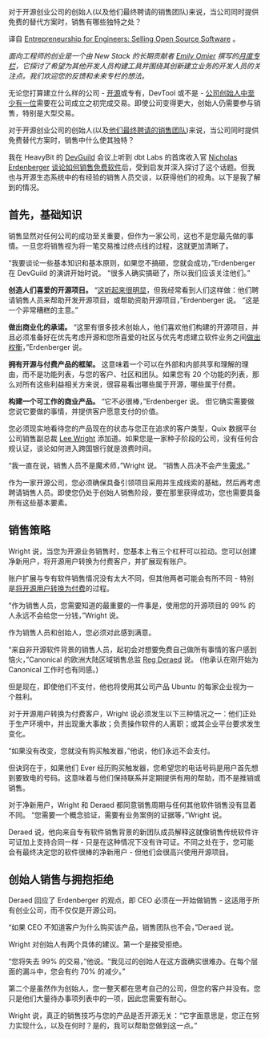 <!-- 
# 面向工程师的创业：销售开源软件
https://thenewstack.io/entrepreneurship-for-engineers-selling-open-source-software/
https://cdn.thenewstack.io/media/2023/01/5eceb708-entrepreneurs_emily-e1677187580851.png
https://thenewstack.io/entrepreneurship-for-engineers-selling-open-source-software/
 -->

对于开源创业公司的创始人(以及他们最终聘请的销售团队)来说，当公司同时提供免费的替代方案时，销售有哪些独特之处？

译自 [Entrepreneurship for Engineers: Selling Open Source Software](https://thenewstack.io/entrepreneurship-for-engineers-selling-open-source-software/) 。

*面向工程师的创业是一个由 New Stack 的长期贡献者 [Emily Omier](https://thenewstack.io/author/emily-omier/) 撰写的[月度专栏](https://thenewstack.io/entrepreneurship-for-engineers-how-to-grow-into-leadership/)，它探讨了希望为其他开发人员构建工具并围绕其创新建立业务的开发人员的关注点。我们欢迎您的反馈和未来专栏的想法。*

无论您打算建立什么样的公司 - [开源](https://thenewstack.io/entrepreneurship-for-engineers-open-source-business-models/)或专有，DevTool 或不是 - [公司创始人中至少有一位](https://thenewstack.io/entrepreneurship-for-engineers-solo-founder-or-co-founder/)需要在公司成立之初完成交易。即使公司变得更大，创始人仍需要参与销售，特别是大型交易。

对于开源创业公司的创始人(以及[他们最终聘请的销售团队](https://thenewstack.io/entrepreneurship-for-engineers-do-you-need-a-salesperson/))来说，当公司同时提供免费替代方案时，销售中什么使其独特？

我在 HeavyBit 的 [DevGuild](https://www.heavybit.com/devguild/open-source) 会议上听到 dbt Labs 的首席收入官 [Nicholas Erdenberger](https://www.linkedin.com/in/nicholaserdenberger/) [谈论如何销售免费软件](https://www.heavybit.com/library/video/going-to-market-as-commercial-software)后，受到启发并深入探讨了这个话题。但我也与开源生态系统中的有经验的销售人员交谈，以获得他们的视角。以下是我了解到的情况。

## 首先，基础知识

销售显然对任何公司的成功至关重要，但作为一家公司，这也不是您最先做的事情。一旦您将销售视为将一笔交易推过终点线的过程，这就更加清晰了。

“我要谈论一些基本知识和基本原则，如果您不搞砸，您就会成功，”Erdenberger 在 DevGuild 的演讲开始时说。 “很多人确实搞砸了，所以我们应该关注他们。”

**创造人们喜爱的开源项目。** “[这听起来很明显](https://thenewstack.io/entrepreneurship-for-engineers-how-to-build-products-customers-love/)，但我经常看到人们这样做：他们聘请销售人员来帮助开发开源项目，或帮助资助开源项目，”Erdenberger 说。 “这是一个非常糟糕的主意。”

**做出商业化的承诺。** “这里有很多技术创始人，他们喜欢他们构建的开源项目，并且必须准备好在优先考虑开源和您所喜爱的社区与优先考虑建立软件业务之间[做出权衡](https://thenewstack.io/entrepreneurship-for-engineers-avoiding-feature-bloat/)，”Erdenberger 说。

**拥有开源与付费产品的框架。** 这意味着一个可以在外部和内部共享和理解的理由，而不是功能列表，与您的客户、社区和团队。如果您有 20 个功能的列表，那么对所有这些利益相关方来说，很容易看出哪些属于开源，哪些属于付费。

**构建一个可工作的商业产品。** “它不必很棒，”Erdenberger 说。 但它确实需要做您说它要做的事情，并提供客户愿意支付的价值。

您必须现实地看待您的产品现在的状态与您正在追求的客户类型，Quix 数据平台公司销售副总裁 [Lee Wright](https://www.linkedin.com/in/lee-wright-1aa34452/) 添加道。如果您是一家种子阶段的公司，没有任何合规认证，谈论如何进入跨国银行就是浪费时间。

“我一直在说，销售人员不是魔术师，”Wright 说。 “销售人员决不会产生[需求](https://thenewstack.io/entrepreneurship-for-engineers-achieving-product-led-growth/)。”

作为一家开源公司，您必须确保具备引领项目采用并生成线索的基础，然后再考虑聘请销售人员。即使您仍处于创始人销售阶段，要在那里获得成功，您也需要具备所有这些基本要素。

## 销售策略

Wright 说，当您为开源业务销售时，您基本上有三个杠杆可以拉动。您可以创建净新用户，将开源用户转换为付费客户，并扩展现有账户。

账户扩展与专有软件销售情况没有太大不同，但其他两者可能会有所不同 - 特别是[将开源用户转换为付费](https://thenewstack.io/after-the-docker-free-team-episode-how-to-sunset-a-free-feature/)的过程。

“作为销售人员，您需要知道的最重要的一件事是，使用您的开源项目的 99% 的人永远不会给您一分钱，”Wright 说。

作为销售人员和创始人，您必须对此感到满意。

“来自非开源软件背景的销售人员，起初会对想要免费自己做所有事情的客户感到恼火，”Canonical 的欧洲大陆区域销售总监 [Reg Deraed](https://www.linkedin.com/in/rderaed/) 说。 (他承认在刚开始为 Canonical 工作时也有同感。)

但是现在，即使他们不支付，他也将使用其公司产品 Ubuntu 的每家企业视为一个胜利。

对于开源用户转换为付费客户，Wright 说必须发生以下三种情况之一：他们正处于生产环境中，并出现重大事故；负责操作软件的人离职；或其企业平台要求发生变化。

“如果没有改变，您就没有购买触发器，”他说，他们永远不会支付。

但诀窍在于，如果他们 Ever 经历购买触发器，您希望您的电话号码是用户首先想到要致电的号码。这意味着与他们保持联系并定期提供有用的帮助，而不是推销或销售。

对于净新用户，Wright 和 Deraed 都同意销售周期与任何其他软件销售没有显着不同。 “您需要一个概念验证，需要有业务案例的证据等，”Wright 说。

Deraed 说，他向来自专有软件销售背景的新团队成员解释这就像销售传统软件许可证加上支持合同一样 - 只是在这种情况下没有许可证。不同之处在于，您可能会有最终决定您的软件很棒的净新用户 - 但他们会很高兴使用开源项目。

## 创始人销售与拥抱拒绝

Deraed 回应了 Erdenberger 的观点，即 CEO 必须在一开始做销售 - 这适用于所有创业公司，而不仅仅是开源公司。

“如果 CEO 不知道客户为什么购买该产品，销售团队也不会，”Deraed 说。

Wright 对创始人有两个具体的建议。第一个是接受拒绝。

“您将失去 99% 的交易，”他说。“我见过的创始人在这方面确实很难办。在每个层面的漏斗中，您会有约 70% 的减少。”

第二个是虽然作为创始人，您一整天都在思考自己的公司，但您的客户并没有。您只是他们大量待办事项列表中的一项，因此您需要有耐心。

Wright 说，真正的销售技巧与您的产品是否开源无关：“它字面意思是，您正在努力实现什么，以及在何时？是的，我可以帮助您做到这一点。”
